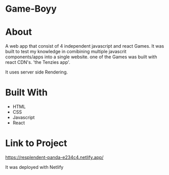 # Game-Boyy

# About
A web app that consist of 4 independent javascript and react Games.
It was built to test my knowledge in comibining multiple javascrit components/apps into a single website.
one of the Games was built with react CDN's. 'the Tenzies app'.

It uses server side Rendering.

# Built With
- HTML
- CSS
- Javascript
- React

# Link to Project
https://resplendent-panda-e234c4.netlify.app/

It was deployed with Netlify
